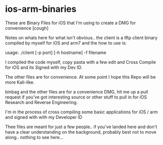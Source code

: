 # ios-arm-binaries

These are Binary Files for iOS that I'm using to create a DMG for convenience [cough]

Notes on whats here for what isn't obvious.. 
the client is a tftp client binary compiled by myself for iOS and arm7 and the how to use is:

usage: ./client [-p port] [-h hostname] -f filename

I compiled the code myself, copy pasta with a few edit and Cross Compile for iOS and its Signed with my Dev ID.

The other files are for convenience. At some point I hope this Repo will be more Kali-like.

binbag and the other files are for a convenience DMG, hit me up a pull request if you've got interesting source or other stuff to pull in for iOS Research and Reverse Engineering.

I'm in the process of cross compiling some basic applications for iOS / arm and signed with with my Developer ID

Thee files are meant for just a few people.. if you've landed here and don't have a clear understanding on the background, probably best not to move along.. nothing to see here...
